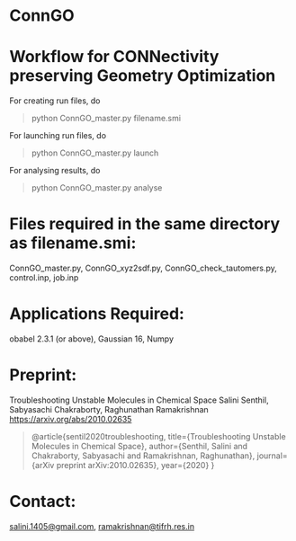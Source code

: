 # ConnGO
Workflow for CONNectivity preserving Geometry Optimization
==========================================================

For creating run files, do
> python ConnGO_master.py  filename.smi


For launching run files, do
> python ConnGO_master.py launch


For analysing results, do
> python  ConnGO_master.py  analyse


Files required in the same directory as filename.smi:
=====================================================
ConnGO_master.py,
ConnGO_xyz2sdf.py,
ConnGO_check_tautomers.py,
control.inp,
job.inp

Applications Required:
======================
obabel 2.3.1 (or above),
Gaussian 16,
Numpy

Preprint:
=========
Troubleshooting Unstable Molecules in Chemical Space
Salini Senthil, Sabyasachi Chakraborty, Raghunathan Ramakrishnan
https://arxiv.org/abs/2010.02635

>@article{sentil2020troubleshooting,
>title={Troubleshooting Unstable Molecules in Chemical Space},
>author={Senthil, Salini and Chakraborty, Sabyasachi and Ramakrishnan, Raghunathan},
>journal={arXiv preprint arXiv:2010.02635},
>year={2020}
>}

Contact:
========
salini.1405@gmail.com, 
ramakrishnan@tifrh.res.in
